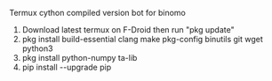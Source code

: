 Termux cython compiled version bot for binomo

1. Download latest termux on F-Droid then run "pkg update"
2. pkg install build-essential clang make pkg-config binutils git wget python3
3. pkg install python-numpy ta-lib
4. pip install --upgrade pip
